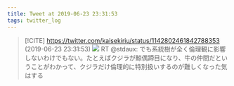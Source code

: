 ```yaml
---
title: Tweet at 2019-06-23 23:31:53
tags: twitter_log
---
```


> [!CITE] https://twitter.com/kaisekiriu/status/1142802461842788353 (2019-06-23 23:31:53)
> ![](https://twitter.com/kaisekiriu/status/1142802461842788353)
> RT @stdaux: でも系統樹が全く倫理観に影響しないわけでもない。たとえばクジラが鯨偶蹄目になり、牛の仲間だということがわかって、クジラだけ倫理的に特別扱いするのが難しくなった気はする
